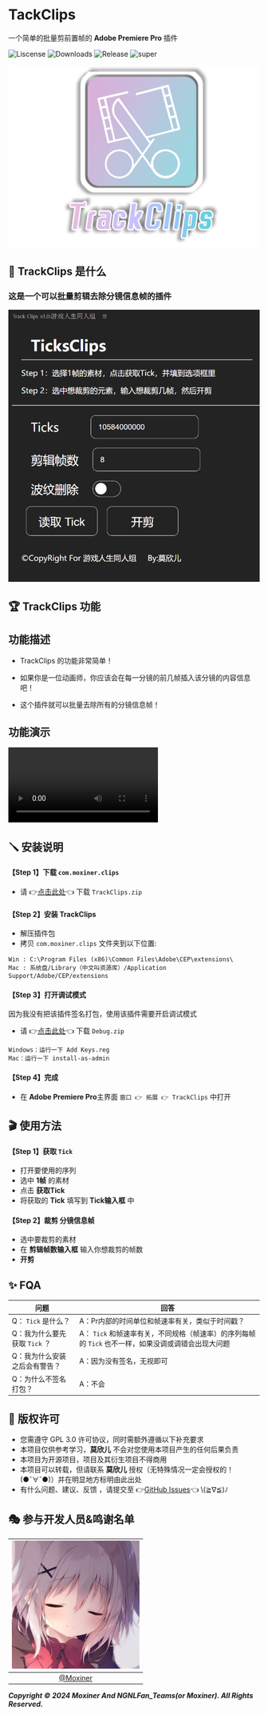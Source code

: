 # TackClips
一个简单的批量剪前置帧的 **Adobe Premiere Pro** 插件


![Liscense](https://img.shields.io/github/license/Moxiner/TrackClips)
![Downloads](https://img.shields.io/github/downloads/Moxiner/TrackClips/total)
![Release](https://img.shields.io/github/v/release/Moxiner/TrackClips)
![super](https://img.shields.io/badge/support--Game--version-Nested-red)

![Title](./doc/icon/logo.png)
## 🎁 TrackClips 是什么 
### 这是一个可以批量剪辑去除分镜信息帧的插件
![主界面](./doc/image/TrackClips主界面.png)


## 🏆 TrackClips 功能
## 功能描述
* TrackClips 的功能非常简单！

* 如果你是一位动画师，你应该会在每一分镜的前几帧插入该分镜的内容信息吧！
* 这个插件就可以批量去除所有的分镜信息帧！


## 功能演示
![演示视频](./doc/video/演示视频.mp4)

## 🪛 安装说明
#### 【Step 1】下载 ```com.moxiner.clips```
* 请 👉[点击此处](https://github.com/Moxiner/TrackClips/releases)👈 下载 ```TrackClips.zip```
#### 【Step 2】安装 TrackClips
* 解压插件包
* 拷贝 ```com.moxiner.clips``` 文件夹到以下位置:


```
Win : C:\Program Files (x86)\Common Files\Adobe\CEP\extensions\
Mac : 系统盘/Library（中文叫资源库）/Application Support/Adobe/CEP/extensions
```
#### 【Step 3】打开调试模式
因为我没有把该插件签名打包，使用该插件需要开启调试模式
* 请 👉[点击此处](https://github.com/Moxiner/TrackClips/releases)👈 下载 ```Debug.zip```

``` 
Windows：运行一下 Add Keys.reg
Mac：运行一下 install-as-admin
```

#### 【Step 4】完成
* 在 **Adobe Premiere Pro**主界面 ```窗口 👉 拓展 👉 TrackClips``` 中打开
## 🎬 使用方法

#### 【Step 1】获取  ```Tick``` 
* 打开要使用的序列
* 选中 **1帧** 的素材
* 点击 **获取Tick**
* 将获取的 **Tick** 填写到 **Tick输入框** 中
#### 【Step 2】裁剪 分镜信息帧
* 选中要裁剪的素材
* 在 **剪辑帧数输入框** 输入你想裁剪的帧数
* **开剪**
  
## ✨ FQA
| 问题 | 回答 |
|------|------|
|Q： ```Tick``` 是什么？|A：Pr内部的时间单位和帧速率有关，类似于时间戳？|
|Q：我为什么要先获取 ```Tick``` ？|A： ```Tick``` 和帧速率有关，不同规格（帧速率）的序列每帧的 ```Tick``` 也不一样，如果没调或调错会出现大问题|
|Q：我为什么安装之后会有警告？|A：因为没有签名，无视即可|
|Q：为什么不签名打包？|A：不会|

## 📑 版权许可


* 您需遵守 GPL 3.0 许可协议，同时需额外遵循以下补充要求
* 本项目仅供参考学习，**莫欣儿** 不会对您使用本项目产生的任何后果负责
* 本项目为开源项目，项目及其衍生项目不得商用
* 本项目可以转载，但请联系 **莫欣儿** 授权（无特殊情况一定会授权的！(●ˇ∀ˇ●)）并在明显地方标明由此出处
* 有什么问题、建议、反馈 ，请提交至 👉[GitHub Issues](https://github.com/Moxiner/TrackClips/issues)👈 \\(≧∇≦)ﾉ

## 🎭 参与开发人员&鸣谢名单

|  ![Moxiner](./doc/avatar/Moxiner.png)     |  
| :------------------------------------------------------------------:  | 
|              [@Moxiner](https://github.com/Moxiner)                    |                                    

___Copyright © 2024 Moxiner And NGNLFan_Teams(or Moxiner). All Rights Reserved.___
